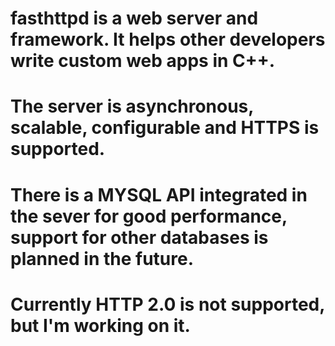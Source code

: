 # fasthttpd is a web server and framework. It helps other developers write custom web apps in C++. 
# The server is asynchronous, scalable, configurable and HTTPS is supported. 
# There is a MYSQL API integrated in the sever for good performance, support for other databases is planned in the future. 
# Currently HTTP 2.0 is not supported, but I'm working on it.
